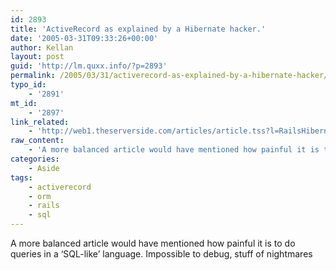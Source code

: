 ```yaml
---
id: 2893
title: 'ActiveRecord as explained by a Hibernate hacker.'
date: '2005-03-31T09:33:26+00:00'
author: Kellan
layout: post
guid: 'http://lm.quxx.info/?p=2893'
permalink: /2005/03/31/activerecord-as-explained-by-a-hibernate-hacker/
typo_id:
    - '2891'
mt_id:
    - '2897'
link_related:
    - 'http://web1.theserverside.com/articles/article.tss?l=RailsHibernate'
raw_content:
    - 'A more balanced article would have mentioned how painful it is to do queries in a \''SQL-like\'' language.  Impossible to debug, stuff of nightmares'
categories:
    - Aside
tags:
    - activerecord
    - orm
    - rails
    - sql
---
```


A more balanced article would have mentioned how painful it is to do queries in a ‘SQL-like’ language. Impossible to debug, stuff of nightmares